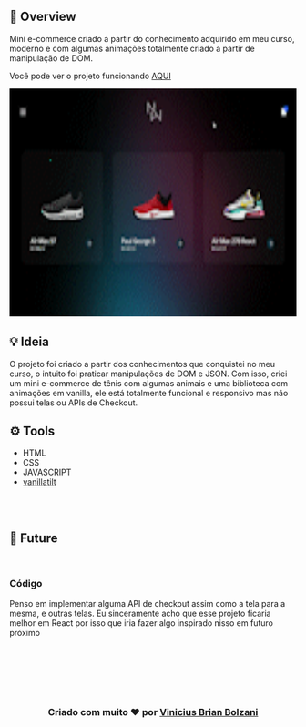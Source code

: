 ## 👀 Overview

Mini e-commerce criado a partir do conhecimento adquirido em meu curso, moderno e com algumas animações totalmente criado a partir de manipulação de DOM.

Você pode ver o projeto funcionando [AQUI](https://vbrianb.github.io/NEW-WORLD-MINI-E-COMMERCE/)



<img src="NewWorld-Print.gif" width="700px" height="400px" />



## 💡 Ideia 

O projeto foi criado a partir dos conhecimentos que conquistei no meu curso, o intuito foi praticar manipulações de DOM e JSON. Com isso, criei um mini e-commerce de tênis com algumas animais e uma biblioteca com animações em vanilla, ele está totalmente funcional e responsivo mas não possui telas ou APIs de Checkout.


## ⚙️ Tools

 - HTML
 - CSS
 - JAVASCRIPT
 - [vanillatilt](https://github.com/gijsroge/tilt.js)


<br>
<br>

## 🚀 Future
<br> 

### Código

Penso em implementar alguma API de checkout assim como a tela para a mesma, e outras telas. Eu sinceramente acho que esse projeto ficaria melhor em React por isso que iria fazer algo inspirado nisso em futuro próximo

<br>
<br>

<br>
<br>
<br>
<h3 align="center"> Criado com muito ❤️ por <a href="https://github.com/VBrianB"> Vinicius Brian Bolzani</a></h2>
